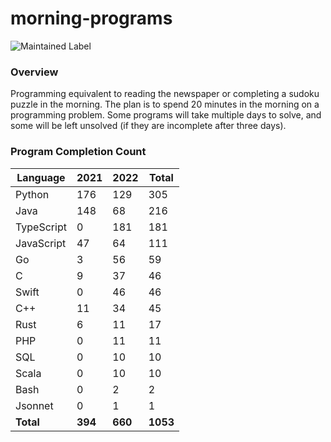 # morning-programs

![Maintained Label](https://img.shields.io/badge/Maintained-Partially-yellow?style=for-the-badge)

### Overview

Programming equivalent to reading the newspaper or completing a sudoku puzzle in the morning.  The plan is to spend 20 
minutes in the morning on a programming problem.  Some programs will take multiple days to solve, and some will be left 
unsolved (if they are incomplete after three days).

### Program Completion Count

| Language     | 2021    | 2022    | Total    |
|--------------|---------|---------|----------|
| Python       | 176     | 129     | 305      |
| Java         | 148     | 68      | 216      |
| TypeScript   | 0       | 181     | 181      |
| JavaScript   | 47      | 64      | 111      |
| Go           | 3       | 56      | 59       |
| C            | 9       | 37      | 46       |
| Swift        | 0       | 46      | 46       |
| C++          | 11      | 34      | 45       |
| Rust         | 6       | 11      | 17       |
| PHP          | 0       | 11      | 11       |
| SQL          | 0       | 10      | 10       |
| Scala        | 0       | 10      | 10       |
| Bash         | 0       | 2       | 2        |
| Jsonnet      | 0       | 1       | 1        |
| **Total**    | **394** | **660** | **1053** |
